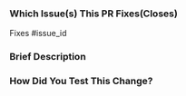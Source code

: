 <!-- Please make sure the target branch is right. In most case, the target branch should be `main`. -->

### Which Issue(s) This PR Fixes(Closes)

<!-- Please ensure that the related issue has already been created, and [link this pull request to that issue using keywords](<https://docs.github.com/en/issues/tracking-your-work-with-issues/linking-a-pull-request-to-an-issue#linking-a-pull-request-to-an-issue-using-a-keyword>) to ensure automatic closure. -->

Fixes #issue_id

### Brief Description

<!-- Write a brief description for your pull request to help the maintainer understand the reasons behind your changes. -->

### How Did You Test This Change?

<!-- In order to ensure the code quality of Apache RocketMQ Rust, we expect every pull request to have undergone thorough testing. -->
